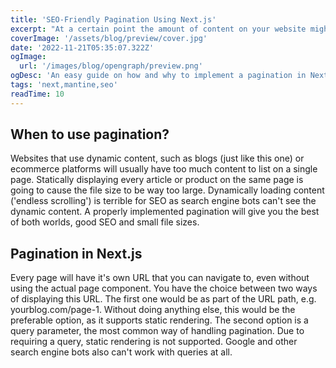```yaml
---
title: 'SEO-Friendly Pagination Using Next.js'
excerpt: "At a certain point the amount of content on your website might be too much for one single page. Long loading times will negatively affect user experience. This article will show you how to implement pagination a possible solution to this using Next.js and Mantine. We'll also discuss alternatives and why they all perform worse than pagination."
coverImage: '/assets/blog/preview/cover.jpg'
date: '2022-11-21T05:35:07.322Z'
ogImage:
  url: '/images/blog/opengraph/preview.png'
ogDesc: 'An easy guide on how and why to implement a pagination in Next.JS'
tags: 'next,mantine,seo'
readTime: 10
---
```

## When to use pagination?

Websites that use dynamic content, such as blogs (just like this one) or ecommerce platforms will usually have too much content to list on a single page. Statically displaying every article or product on the same page is going to cause the file size to be way too large. Dynamically loading content ('endless scrolling') is terrible for SEO as search engine bots can't see the dynamic content. A properly implemented pagination will give you the best of both worlds, good SEO and small file sizes.

## Pagination in Next.js

Every page will have it's own URL that you can navigate to, even without using the actual page component. You have the choice between two ways of displaying this URL. The first one would be as part of the URL path, e.g. yourblog.com/page-1. Without doing anything else, this would be the preferable option, as it supports static rendering. The second option is a query parameter, the most common way of handling pagination. Due to requiring a query, static rendering is not supported. Google and other search engine bots also can't work with queries at all. 